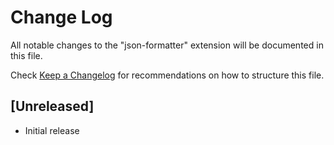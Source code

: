 # Change Log

All notable changes to the "json-formatter" extension will be documented in this file.

Check [Keep a Changelog](http://keepachangelog.com/) for recommendations on how to structure this file.

## [Unreleased]

- Initial release
